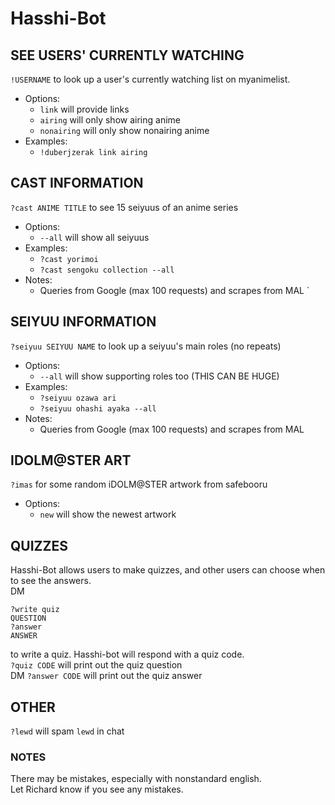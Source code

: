 # Hasshi-Bot   
## SEE USERS' CURRENTLY WATCHING  
`!USERNAME` to look up a user's currently watching list on myanimelist.  
* Options:
  * `link` will provide links
  * `airing` will only show airing anime  
  * `nonairing` will only show nonairing anime
* Examples:
  * `!duberjzerak link airing`

## CAST INFORMATION
`?cast ANIME TITLE` to see 15 seiyuus of an anime series  
* Options:
  * `--all` will show all seiyuus
* Examples:
  * `?cast yorimoi`
  * `?cast sengoku collection --all`
* Notes:
  * Queries from Google (max 100 requests) and scrapes from MAL
  `
## SEIYUU INFORMATION  
`?seiyuu SEIYUU NAME` to look up a seiyuu's main roles (no repeats)
* Options:
  * `--all` will show supporting roles too (THIS CAN BE HUGE)
* Examples:
  * `?seiyuu ozawa ari`
  * `?seiyuu ohashi ayaka --all`
* Notes:
  * Queries from Google (max 100 requests) and scrapes from MAL
  
## IDOLM@STER ART
`?imas` for some random iDOLM@STER artwork from safebooru
* Options:
  * `new` will show the newest artwork
  
## QUIZZES
Hasshi-Bot allows users to make quizzes, and other users can choose when to see the answers.  
DM  
```
?write quiz
QUESTION
?answer
ANSWER
```
to write a quiz. Hasshi-bot will respond with a quiz code.  
`?quiz CODE` will print out the quiz question  
DM `?answer CODE` will print out the quiz answer 

## OTHER
`?lewd` will spam `lewd` in chat  

### NOTES
There may be mistakes, especially with nonstandard english.  
Let Richard know if you see any mistakes.
